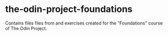 # the-odin-project-foundations

Contains files files from and exercises created for the "Foundations" course of The Odin Project.
